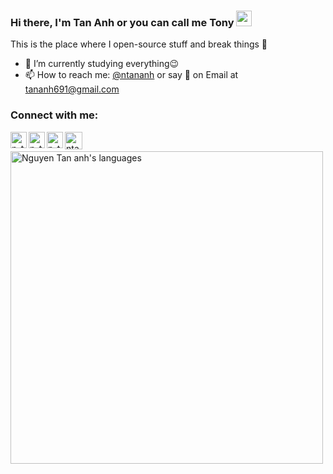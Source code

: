 ### Hi there, I'm Tan Anh or you can call me Tony <img src="https://media.giphy.com/media/hvRJCLFzcasrR4ia7z/giphy.gif" width="25px">


This is the place where I open-source stuff and break things 🤣

- 🔭 I’m currently studying everything😉
- 📫 How to reach me: [@ntananh][linkedin] or say 👋 on Email at [tananh691@gmail.com](mailto:tananh691@gmail.com)

### Connect with me:

[<img align="left" alt="n_tananh | LinkedIn" width="26px" src="https://cdn-icons-png.flaticon.com/512/174/174857.png" />][linkedin]
[<img align="left" alt="n_tananh | Instagram" width="26px" src="https://cdn-icons-png.flaticon.com/512/2111/2111463.png" />][instagram]
[<img align="left" alt="n_tananh | Facebook" width="26px" src="https://cdn-icons-png.flaticon.com/512/733/733547.png" />][facebook]
[<img align="left" alt="ntananh | GitHub" width="28px" src="https://cdn-icons-png.flaticon.com/512/733/733553.png" />][github]
<br />

<a href="https://github.com/ntananh">
  <img align="left" alt="Nguyen Tan anh's languages" width="500px" src="https://github-readme-stats.vercel.app/api/top-langs/?username=ntananh&hide=html,scss,css,less&layout=compact&theme=tokyonight" />
</a>

<!---<a href="https://github.com/n-tananh/n-tananh">
  <img align="right" alt="Nguyen Tan anh's github stats" width="300px" src="https://github-readme-stats.vercel.app/api?username=n-tananh&show_icons=true&theme=tokyonight&count_private=true&include_all_commits=true" />
</a> -->


[linkedin]: https://www.linkedin.com/in/ntananh/
[instagram]: https://www.instagram.com/n_tananh/
[facebook]: https://www.facebook.com/tananh691
[github]: https://github.com/ntananh
